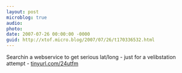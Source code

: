```yaml
---
layout: post
microblog: true
audio: 
photo: 
date: 2007-07-26 00:00:00 -0000
guid: http://xtof.micro.blog/2007/07/26/t170336532.html
---
```

Searchin a webservice  to get serious lat/long - just for a velibstation attempt - [tinyurl.com/24utfm](http://tinyurl.com/24utfm)
